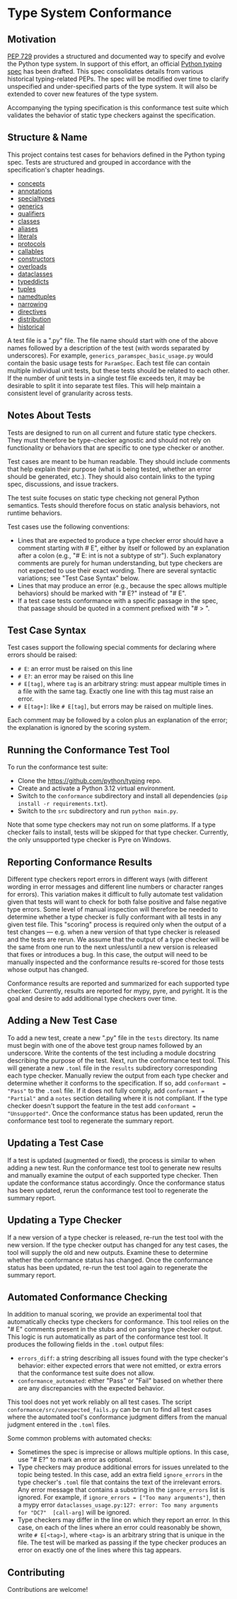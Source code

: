 # Type System Conformance

## Motivation

[PEP 729](https://peps.python.org/pep-0729/) provides a structured and documented way to specify and evolve the Python type system. In support of this effort, an official [Python typing spec](https://typing.python.org/en/latest/spec/) has been drafted. This spec consolidates details from various historical typing-related PEPs. The spec will be modified over time to clarify unspecified and under-specified parts of the type system. It will also be extended to cover new features of the type system.

Accompanying the typing specification is this conformance test suite which validates the behavior of static type checkers against the specification.

## Structure & Name

This project contains test cases for behaviors defined in the Python typing spec. Tests are structured and grouped in accordance with the specification's chapter headings.

* [concepts](https://typing.python.org/en/latest/spec/concepts.html)
* [annotations](https://typing.python.org/en/latest/spec/annotations.html)
* [specialtypes](https://typing.python.org/en/latest/spec/special-types.html)
* [generics](https://typing.python.org/en/latest/spec/generics.html)
* [qualifiers](https://typing.python.org/en/latest/spec/qualifiers.html)
* [classes](https://typing.python.org/en/latest/spec/class-compat.html)
* [aliases](https://typing.python.org/en/latest/spec/aliases.html)
* [literals](https://typing.python.org/en/latest/spec/literal.html)
* [protocols](https://typing.python.org/en/latest/spec/protocol.html)
* [callables](https://typing.python.org/en/latest/spec/callables.html)
* [constructors](https://typing.python.org/en/latest/spec/constructors.html)
* [overloads](https://typing.python.org/en/latest/spec/overload.html)
* [dataclasses](https://typing.python.org/en/latest/spec/dataclasses.html)
* [typeddicts](https://typing.python.org/en/latest/spec/typeddict.html)
* [tuples](https://typing.python.org/en/latest/spec/tuples.html)
* [namedtuples](https://typing.python.org/en/latest/spec/namedtuples.html)
* [narrowing](https://typing.python.org/en/latest/spec/narrowing.html)
* [directives](https://typing.python.org/en/latest/spec/directives.html)
* [distribution](https://typing.python.org/en/latest/spec/distributing.html)
* [historical](https://typing.python.org/en/latest/spec/historical.html)

A test file is a ".py" file. The file name should start with one of the above names followed by a description of the test (with words separated by underscores). For example, `generics_paramspec_basic_usage.py` would contain the basic usage tests for `ParamSpec`. Each test file can contain multiple individual unit tests, but these tests should be related to each other. If the number of unit tests in a single test file exceeds ten, it may be desirable to split it into separate test files. This will help maintain a consistent level of granularity across tests.

## Notes About Tests

Tests are designed to run on all current and future static type checkers. They must therefore be type-checker agnostic and should not rely on functionality or behaviors that are specific to one type checker or another.

Test cases are meant to be human readable. They should include comments that help explain their purpose (what is being tested, whether an error should be generated, etc.). They should also contain links to the typing spec, discussions, and issue trackers.

The test suite focuses on static type checking not general Python semantics. Tests should therefore focus on static analysis behaviors, not runtime behaviors.

Test cases use the following conventions:

* Lines that are expected to produce a type checker error should have a comment starting with # E",
  either by itself or followed by an explanation after a colon (e.g., "# E: int is not a subtype
  of str"). Such explanatory comments are purely for human understanding, but type checkers are not
  expected to use their exact wording. There are several syntactic variations; see "Test Case Syntax"
  below.
* Lines that may produce an error (e.g., because the spec allows multiple behaviors) should be
  marked with "# E?" instead of "# E".
* If a test case tests conformance with a specific passage in the spec, that passage should be
  quoted in a comment prefixed with "# > ".

## Test Case Syntax

Test cases support the following special comments for declaring where errors should be raised:

* `# E`: an error must be raised on this line
* `# E?`: an error may be raised on this line
* `# E[tag]`, where `tag` is an arbitrary string: must appear multiple times in a file with the same tag.
  Exactly one line with this tag must raise an error.
* `# E[tag+]`: like `# E[tag]`, but errors may be raised on multiple lines.

Each comment may be followed by a colon plus an explanation of the error; the explanation is ignored
by the scoring system.

## Running the Conformance Test Tool

To run the conformance test suite:
* Clone the https://github.com/python/typing repo.
* Create and activate a Python 3.12 virtual environment.
* Switch to the `conformance` subdirectory and install all dependencies (`pip install -r requirements.txt`).
* Switch to the `src` subdirectory and run `python main.py`.

Note that some type checkers may not run on some platforms. If a type checker fails to install, tests will be skipped for that type checker.
Currently, the only unsupported type checker is Pyre on Windows.

## Reporting Conformance Results

Different type checkers report errors in different ways (with different wording in error messages and different line numbers or character ranges for errors). This variation makes it difficult to fully automate test validation given that tests will want to check for both false positive and false negative type errors. Some level of manual inspection will therefore be needed to determine whether a type checker is fully conformant with all tests in any given test file. This "scoring" process is required only when the output of a test changes — e.g. when a new version of that type checker is released and the tests are rerun. We assume that the output of a type checker will be the same from one run to the next unless/until a new version is released that fixes or introduces a bug. In this case, the output will need to be manually inspected and the conformance results re-scored for those tests whose output has changed.

Conformance results are reported and summarized for each supported type checker. Currently, results are reported for mypy, pyre, and pyright. It is the goal and desire to add additional type checkers over time.

## Adding a New Test Case

To add a new test, create a new ".py" file in the `tests` directory. Its name must begin with one of the above test group names followed by an underscore. Write the contents of the test including a module docstring describing the purpose of the test. Next, run the conformance test tool. This will generate a new `.toml` file in the `results` subdirectory corresponding each type checker. Manually review the output from each type checker and determine whether it conforms to the specification. If so, add `conformant = "Pass"` to the `.toml` file. If it does not fully comply, add `conformant = "Partial"` and a `notes` section detailing where it is not compliant. If the type checker doesn't support the feature in the test add `conformant = "Unsupported"`. Once the conformance status has been updated, rerun the conformance test tool to regenerate the summary report.

## Updating a Test Case

If a test is updated (augmented or fixed), the process is similar to when adding a new test. Run the conformance test tool to generate new results and manually examine the output of each supported type checker. Then update the conformance status accordingly. Once the conformance status has been updated, rerun the conformance test tool to regenerate the summary report.

## Updating a Type Checker

If a new version of a type checker is released, re-run the test tool with the new version. If the type checker output has changed for any test cases, the tool will supply the old and new outputs. Examine these to determine whether the conformance status has changed. Once the conformance status has been updated, re-run the test tool again to regenerate the summary report.

## Automated Conformance Checking

In addition to manual scoring, we provide an experimental tool that automatically checks type checkers for conformance. This tool relies on the "# E" comments present in the stubs and on parsing type checker output. This logic is run automatically as part of the conformance test tool. It produces the following fields in the `.toml` output files:

* `errors_diff`: a string describing all issues found with the type checker's behavior: either expected errors that were not emitted, or extra errors that the conformance test suite does not allow.
* `conformance_automated`: either "Pass" or "Fail" based on whether there are any discrepancies with the expected behavior.

This tool does not yet work reliably on all test cases. The script `conformance/src/unexpected_fails.py` can be run to find all test cases where the automated tool's conformance judgment differs from the manual judgment entered in the `.toml` files.

Some common problems with automated checks:

* Sometimes the spec is imprecise or allows multiple options. In this case, use "# E?" to mark an error as optional.
* Type checkers may produce additional errors for issues unrelated to the topic being tested. In this case, add an extra field `ignore_errors` in the type checker's `.toml` file that contains the text of the irrelevant errors. Any error message that contains a substring in the `ignore_errors` list is ignored. For example, if `ignore_errors = ["Too many arguments"]`, then a mypy error `dataclasses_usage.py:127: error: Too many arguments for "DC7"  [call-arg]` will be ignored.
* Type checkers may differ in the line on which they report an error. In this case, on each of the lines where an error could
  reasonably be shown, write `# E[<tag>]`, where `<tag>` is an arbitrary string that is unique in the file. The test will be marked as passing if the type checker produces an error on exactly one of the lines where this tag appears.

## Contributing

Contributions are welcome!
